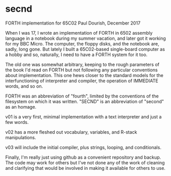 # secnd
FORTH implementation for 65C02
Paul Dourish, December 2017

When I was 17, I wrote an implementation of FORTH in 6502 assembly
language in a notebook during my summer vacation, and later got
it working for my BBC Micro. The computer, the floppy disks, and the
notebook are, sadly, long gone. But lately I built a 65C02-based
single-board computer as a hobby and so, naturally, I need to have a
FORTH system for it too.

The old one was somewhat arbitrary, keeping to the rough parameters
of the book I'd read on FORTH but not following any particular
conventions about implementation. This one hews closer to the
standard models for the interfunctioning of interpreter and compiler,
the operation of IMMEDIATE words, and so on.

FORTH was an abbreviation of "fourth", limited by the conventions
of the filesystem on which it was written. "SECND" is an abbreviation
of "second" as an homage.

v01 is a very first, minimal implementation with a text interpreter
and just a few words.

v02 has a more fleshed out vocabulary, variables, and R-stack
manipulations.

v03 will include the initial compiler, plus strings, looping, and
conditionals.

Finally, I'm really just using github as a convenient repository
and backup. The code may work for others but I've not done any of
the work of cleaning and clarifying that would be involved in
making it available for others to use.
